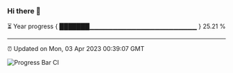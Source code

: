 ### Hi there 👋

⏳ Year progress { ███████▁▁▁▁▁▁▁▁▁▁▁▁▁▁▁▁▁▁▁▁▁▁▁ } 25.21 %

---

⏰ Updated on Mon, 03 Apr 2023 00:39:07 GMT

![Progress Bar CI](https://github.com/Shyam-Makwana/GitHub-Actions-Demo/workflows/Progress%20Bar%20CI/badge.svg)
